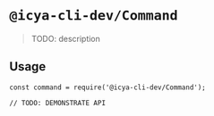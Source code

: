 # `@icya-cli-dev/Command`

> TODO: description

## Usage

```
const command = require('@icya-cli-dev/Command');

// TODO: DEMONSTRATE API
```
